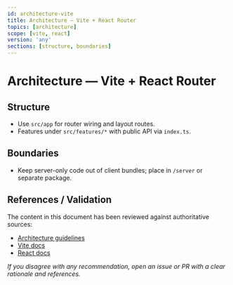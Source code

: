 ```yaml
---
id: architecture-vite
title: Architecture — Vite + React Router
topics: [architecture]
scope: [vite, react]
version: 'any'
sections: [structure, boundaries]
---
```


# Architecture — Vite + React Router

## Structure

- Use `src/app` for router wiring and layout routes.
- Features under `src/features/*` with public API via `index.ts`.

## Boundaries

- Keep server-only code out of client bundles; place in `/server` or separate package.

## References / Validation

The content in this document has been reviewed against authoritative sources:
- [Architecture guidelines](https://nextjs.org/docs/architecture)
- [Vite docs](https://vitejs.dev/guide/)
- [React docs](https://react.dev)

_If you disagree with any recommendation, open an issue or PR with a clear rationale and references._


